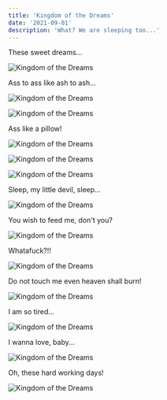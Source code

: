```yaml
---
title: 'Kingdom of the Dreams'
date: '2021-09-01'
description: 'What? We are sleeping too...'
---
```


These sweet dreams...

![Kingdom of the Dreams](https://scontent.frix2-1.fna.fbcdn.net/v/t39.30808-6/222156174_2126031150899806_5197456518927763672_n.jpg?_nc_cat=108&ccb=1-5&_nc_sid=730e14&_nc_ohc=W88m8LTG5aEAX9knH8Z&tn=ZkmFgKSNSy3aRyt5&_nc_ht=scontent.frix2-1.fna&oh=512f0ae454db5a2932e47d04b4001750&oe=61352A05 'Kingdom of the Dreams')

Ass to ass like ash to ash...

![Kingdom of the Dreams](https://scontent.frix2-1.fna.fbcdn.net/v/t1.6435-9/95594465_1692993387536920_3818366650747453440_n.jpg?_nc_cat=107&ccb=1-5&_nc_sid=8bfeb9&_nc_ohc=XnLPF7BEbiYAX9bxE_A&tn=ZkmFgKSNSy3aRyt5&_nc_ht=scontent.frix2-1.fna&oh=0a624b9c4d2863a60fbff29615e3067b&oe=615618ED 'Kingdom of the Dreams')

![Kingdom of the Dreams](https://scontent.frix2-1.fna.fbcdn.net/v/t1.6435-9/166477604_2026897097479879_4123153957131393952_n.jpg?_nc_cat=101&ccb=1-5&_nc_sid=8bfeb9&_nc_ohc=xuZD1wpcXCoAX_bWjF9&_nc_ht=scontent.frix2-1.fna&oh=875c6b836d569f3936d7e6b19efb1983&oe=6153607B 'Kingdom of the Dreams')

Ass like a pillow!

![Kingdom of the Dreams](https://scontent.frix2-1.fna.fbcdn.net/v/t1.6435-9/129679440_1923833464452910_5139597445744552724_n.jpg?_nc_cat=100&ccb=1-5&_nc_sid=8bfeb9&_nc_ohc=3RNrHBdLHbwAX_Sbvvl&tn=ZkmFgKSNSy3aRyt5&_nc_ht=scontent.frix2-1.fna&oh=ab44d63a873b5aa9bab3950df701b66f&oe=61544C91 'Kingdom of the Dreams')

![Kingdom of the Dreams](https://scontent.frix2-1.fna.fbcdn.net/v/t1.6435-9/119473395_1833563976813193_2990759585555281787_n.jpg?_nc_cat=108&ccb=1-5&_nc_sid=8bfeb9&_nc_ohc=_x4aJD58vdgAX-561ZR&tn=ZkmFgKSNSy3aRyt5&_nc_ht=scontent.frix2-1.fna&oh=5675ebb34c81df385a516461f15c227d&oe=6154E342 'Kingdom of the Dreams')

![Kingdom of the Dreams](https://scontent.frix2-1.fna.fbcdn.net/v/t1.6435-9/129722211_1923833417786248_4974785539118126475_n.jpg?_nc_cat=100&ccb=1-5&_nc_sid=8bfeb9&_nc_ohc=ueQRha9TdkIAX-O6nmF&tn=ZkmFgKSNSy3aRyt5&_nc_ht=scontent.frix2-1.fna&oh=8b39598d68497b168e6c499bbf6db38e&oe=6154C2D9 'Kingdom of the Dreams')

Sleep, my little devil, sleep...

![Kingdom of the Dreams](https://scontent.frix2-1.fna.fbcdn.net/v/t1.6435-9/117600994_1800840523418872_3582110718924581623_n.jpg?_nc_cat=110&ccb=1-5&_nc_sid=8bfeb9&_nc_ohc=ux7ElVFggSMAX8WVpwD&_nc_ht=scontent.frix2-1.fna&oh=930405a8a563c83726eb2f2d17469243&oe=61535B1D 'Kingdom of the Dreams')

You wish to feed me, don't you?

![Kingdom of the Dreams](https://scontent.frix2-1.fna.fbcdn.net/v/t1.6435-9/109014118_1766705193499072_7520481658708120007_n.jpg?_nc_cat=104&ccb=1-5&_nc_sid=730e14&_nc_ohc=xAmqwsHtL3IAX_EuHqm&_nc_ht=scontent.frix2-1.fna&oh=2bd55bf217baf32e3286553850eaaa02&oe=6155C513 'Kingdom of the Dreams')

Whatafuck?!!

![Kingdom of the Dreams](https://scontent.frix2-1.fna.fbcdn.net/v/t1.6435-9/118309576_1810649319104659_7078235379417446975_n.jpg?_nc_cat=102&ccb=1-5&_nc_sid=8bfeb9&_nc_ohc=wP2hFFhTz_kAX_ynt8I&_nc_ht=scontent.frix2-1.fna&oh=edd87ed3fb1d1247ce60e8dd671dd5f8&oe=6155CEC7 'Kingdom of the Dreams')

Do not touch me even heaven shall burn!

![Kingdom of the Dreams](https://scontent.frix2-1.fna.fbcdn.net/v/t1.6435-9/99436812_1721077438061848_574215545264537600_n.jpg?_nc_cat=103&ccb=1-5&_nc_sid=8bfeb9&_nc_ohc=lB5oKh8wEKMAX-yAHe0&_nc_ht=scontent.frix2-1.fna&oh=9443e10e823a15627eb087985a74dfa7&oe=6156F23D 'Kingdom of the Dreams')

I am so tired...

![Kingdom of the Dreams](https://scontent.frix2-1.fna.fbcdn.net/v/t1.6435-9/82878484_1581478282021765_2729835695274196992_n.jpg?_nc_cat=107&ccb=1-5&_nc_sid=8bfeb9&_nc_ohc=drSyBomM_vEAX93kDl6&_nc_ht=scontent.frix2-1.fna&oh=5513c9251f482496c517538b1600de1d&oe=61533D38 'Kingdom of the Dreams')

I wanna love, baby...

![Kingdom of the Dreams](https://scontent.frix2-1.fna.fbcdn.net/v/t1.6435-9/73528659_1478750752294519_932595386038616064_n.jpg?_nc_cat=109&ccb=1-5&_nc_sid=e3f864&_nc_ohc=h45FU-SgNysAX-Q12ST&_nc_ht=scontent.frix2-1.fna&oh=d6911cc4992f5e5142587c89931b3ad5&oe=6153DFAF 'Kingdom of the Dreams')

Oh, these hard working days!

![Kingdom of the Dreams](https://scontent.frix2-1.fna.fbcdn.net/v/t1.6435-9/68740988_1399577763545152_7479551719098023936_n.jpg?_nc_cat=102&ccb=1-5&_nc_sid=8bfeb9&_nc_ohc=FGKB7m8NoIIAX-NP5z9&_nc_ht=scontent.frix2-1.fna&oh=41139fecfbee3a2708383e0bff3604dc&oe=6155D442 'Kingdom of the Dreams')
